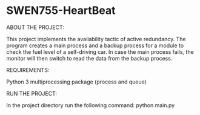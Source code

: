 # SWEN755-HeartBeat
ABOUT THE PROJECT:

This project implements the availability tactic of active redundancy. The program creates a main process and a backup process for a module to check the fuel level of a self-driving car. In case the main process fails, the monitor will then switch to read the data from the backup process.

REQUIREMENTS:

Python 3
multiprocessing package (process and queue)


RUN THE PROJECT:

In the project directory run the following command:
python main.py
